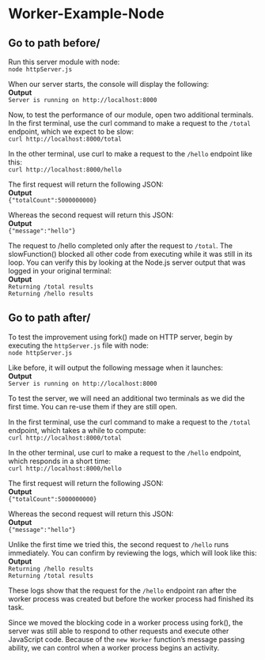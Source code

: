 # Worker-Example-Node

## Go to path before/
Run this server module with node:
<br />``node httpServer.js``

When our server starts, the console will display the following:
<br />**Output**
<br />``Server is running on http://localhost:8000``

Now, to test the performance of our module, open two additional terminals. In the first terminal, use the curl command to make a request to the ``/total ``endpoint, which we expect to be slow:
<br />``curl http://localhost:8000/total``

In the other terminal, use curl to make a request to the ``/hello`` endpoint like this:
<br />``curl http://localhost:8000/hello``

The first request will return the following JSON:
<br />**Output**
<br />``{"totalCount":5000000000}``

Whereas the second request will return this JSON:
<br />**Output**
<br />``{"message":"hello"}``

The request to /hello completed only after the request to ``/total``. The slowFunction() blocked all other code from executing while it was still in its loop. You can verify this by looking at the Node.js server output that was logged in your original terminal:
<br />**Output**
<br />``Returning /total results``
<br />``Returning /hello results``

## Go to path after/
To test the improvement using fork() made on HTTP server, begin by executing the ``httpServer.js`` file with node:
<br />``node httpServer.js``

Like before, it will output the following message when it launches:
<br />**Output**
<br />``Server is running on http://localhost:8000``

To test the server, we will need an additional two terminals as we did the first time. You can re-use them if they are still open.

In the first terminal, use the curl command to make a request to the ``/total`` endpoint, which takes a while to compute:
<br />``curl http://localhost:8000/total``

In the other terminal, use curl to make a request to the ``/hello`` endpoint, which responds in a short time:
<br />``curl http://localhost:8000/hello``

The first request will return the following JSON:
<br />**Output**
<br />``{"totalCount":5000000000}``

Whereas the second request will return this JSON:
<br />**Output**
<br />``{"message":"hello"}``

Unlike the first time we tried this, the second request to ``/hello`` runs immediately. You can confirm by reviewing the logs, which will look like this:
<br />**Output**
<br />``Returning /hello results``
<br />``Returning /total results``

These logs show that the request for the ``/hello`` endpoint ran after the worker process was created but before the worker process had finished its task.

Since we moved the blocking code in a worker process using fork(), the server was still able to respond to other requests and execute other JavaScript code. Because of the ``new Worker`` function’s message passing ability, we can control when a worker process begins an activity.
